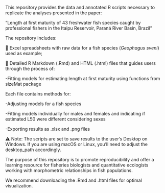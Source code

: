 This repository provides the data and annotated R scripts necessary to replicate the analyses presented in the paper:

“Length at first maturity of 43 freshwater fish species caught by professional fishers in the Itaipu Reservoir, Paraná River Basin, Brazil”

The repository includes:

📂 Excel spreadsheets with raw data for a fish species (_Geophagus sveni_) used as example;

📄 Detailed R Markdown (.Rmd) and HTML (.html) files that guides users through the process of:

 -Fitting models for estimating length at first maturity using functions from sizeMat package
 
 Each file contains methods for:

  -Adjusting models for a fish species

 -Fitting models individually for males and females and indicating if estimated L50 were different considering sexes

 -Exporting results as .xlsx and .png files

⚠️ Note: The scripts are set to save results to the user’s Desktop on Windows. If you are using macOS or Linux, you’ll need to adjust the desktop_path accordingly.

The purpose of this repository is to promote reproducibility and offer a learning resource for fisheries biologists and quantitative ecologists working with morphometric relationships in fish populations.

We recommend downloading the .Rmd and .html files for optimal visualization.

